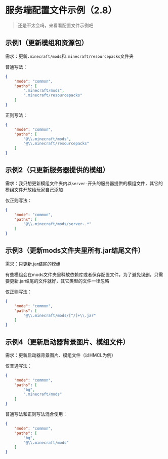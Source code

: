 # 服务端配置文件示例（2.8）

> 还是不太会吗，来看看配置文件示例吧

## 示例1（更新模组和资源包）

需求：更新`.minecraft/mods`和`.minecraft/resourcepacks`文件夹

普通写法：

```json
{
    "mode": "common",
    "paths": [
        ".minecraft/mods",
        ".minecraft/resourcepacks"
    ]
}
```

正则写法：

```json
{
    "mode": "common",
    "paths": [
        "@\\.minecraft/mods",
        "@\\.minecraft/resourcepacks"
    ]
}
```

## 示例2（只更新服务器提供的模组）

需求：我只想更新模组文件夹内以`server-`开头的服务器提供的模组文件，其它的模组文件开放给玩家自己添加

仅正则写法：

```json
{
    "mode": "common",
    "paths": [
        "@\\.minecraft/mods/server-.*"
    ]
}
```

## 示例3（更新mods文件夹里所有.jar结尾文件）

需求：只更新.jar结尾的模组

有些模组会在mods文件夹里释放依赖库或者保存配置文件，为了避免误删，只需要更新.jar结尾的文件就好，其它类型的文件一律忽略

仅正则写法：

```json
{
    "mode": "common",
    "paths": [
        "@\\.minecraft/mods/[^/]+\\.jar"
    ]
}
```

## 示例4（更新启动器背景图片、模组文件）

需求：更新启动器背景图片、模组文件（以HMCL为例）

仅普通写法：

```json
{
    "mode": "common",
    "paths": [
        "bg",
        ".minecraft/mods"
    ]
}
```

普通写法和正则写法混合使用：

```json
{
    "mode": "common",
    "paths": [
        "bg",
        "@\\.minecraft/mods"
    ]
}
```
